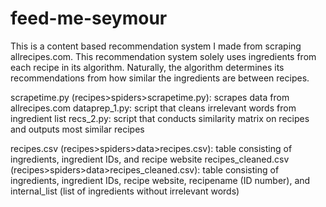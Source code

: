 # feed-me-seymour

This is a content based recommendation system I made from scraping allrecipes.com. This recommendation system solely uses ingredients from each recipe in its algorithm. Naturally, the algorithm determines its recommendations from how  similar the ingredients are between recipes. 

scrapetime.py (recipes>spiders>scrapetime.py): scrapes data from allrecipes.com
dataprep_1.py: script that cleans irrelevant words from ingredient list
recs_2.py: script that conducts similarity matrix on recipes and outputs most similar recipes

recipes.csv (recipes>spiders>data>recipes.csv): table consisting of ingredients, ingredient IDs, and recipe website 
recipes_cleaned.csv (recipes>spiders>data>recipes_cleaned.csv): table consisting of ingredients, ingredient IDs, recipe website, recipename (ID number), and internal_list (list of ingredients without irrelevant words) 
